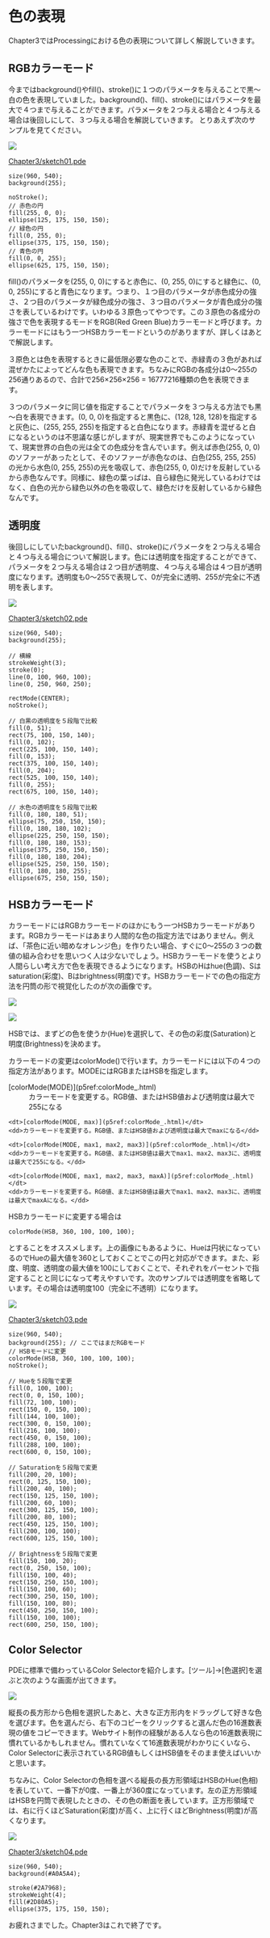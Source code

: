 # 色の表現

Chapter3ではProcessingにおける色の表現について詳しく解説していきます。

## RGBカラーモード

今まではbackground()やfill()、stroke()に１つのパラメータを与えることで黒～白の色を表現していました。background()、fill()、stroke()にはパラメータを最大で４つまで与えることができます。パラメータを２つ与える場合と４つ与える場合は後回しにして、３つ与える場合を解説していきます。 とりあえず次のサンプルを見てください。

![](/images/Chapter3/sketch01.jpg)

[Chapter3/sketch01.pde](github:Chapter3/sketch01/sketch01.pde)

```processing
size(960, 540);
background(255);

noStroke();
// 赤色の円
fill(255, 0, 0);
ellipse(125, 175, 150, 150);
// 緑色の円
fill(0, 255, 0);
ellipse(375, 175, 150, 150);
// 青色の円
fill(0, 0, 255);
ellipse(625, 175, 150, 150);
```

fill()のパラメータを(255, 0, 0)にすると赤色に、(0, 255, 0)にすると緑色に、(0, 0, 255)にすると青色になります。つまり、１つ目のパラメータが赤色成分の強さ、２つ目のパラメータが緑色成分の強さ、３つ目のパラメータが青色成分の強さを表しているわけです。いわゆる３原色ってやつです。この３原色の各成分の強さで色を表現するモードをRGB(Red Green Blue)カラーモードと呼びます。カラーモードにはもう一つHSBカラーモードというのがありますが、詳しくはあとで解説します。

３原色とは色を表現するときに最低限必要な色のことで、赤緑青の３色があれば混ぜかたによってどんな色も表現できます。ちなみにRGBの各成分は0～255の256通りあるので、合計で256×256×256 = 16777216種類の色を表現できます。

３つのパラメータに同じ値を指定することでパラメータを３つ与える方法でも黒～白を表現できます。(0, 0, 0)を指定すると黒色に、(128, 128, 128)を指定すると灰色に、(255, 255, 255)を指定すると白色になります。赤緑青を混ぜると白になるというのは不思議な感じがしますが、現実世界でもこのようになっていて、現実世界の白色の光は全ての色成分を含んでいます。例えば赤色(255, 0, 0)のソファーがあったとして、そのソファーが赤色なのは、白色(255, 255, 255)の光から水色(0, 255, 255)の光を吸収して、赤色(255, 0, 0)だけを反射しているから赤色なんです。同様に、緑色の葉っぱは、自ら緑色に発光しているわけではなく、白色の光から緑色以外の色を吸収して、緑色だけを反射しているから緑色なんです。

## 透明度

後回しにしていたbackground()、fill()、stroke()にパラメータを２つ与える場合と４つ与える場合について解説します。色には透明度を指定することができて、パラメータを２つ与える場合は２つ目が透明度、４つ与える場合は４つ目が透明度になります。透明度も0～255で表現して、0が完全に透明、255が完全に不透明を表します。

![](/images/Chapter3/sketch02.jpg)

[Chapter3/sketch02.pde](github:Chapter3/sketch02/sketch02.pde)

```processing
size(960, 540);
background(255);

// 横線
strokeWeight(3);
stroke(0);
line(0, 100, 960, 100);
line(0, 250, 960, 250);

rectMode(CENTER);
noStroke();

// 白黒の透明度を５段階で比較
fill(0, 51);
rect(75, 100, 150, 140);
fill(0, 102);
rect(225, 100, 150, 140);
fill(0, 153);
rect(375, 100, 150, 140);
fill(0, 204);
rect(525, 100, 150, 140);
fill(0, 255);
rect(675, 100, 150, 140);

// 水色の透明度を５段階で比較
fill(0, 180, 180, 51);
ellipse(75, 250, 150, 150);
fill(0, 180, 180, 102);
ellipse(225, 250, 150, 150);
fill(0, 180, 180, 153);
ellipse(375, 250, 150, 150);
fill(0, 180, 180, 204);
ellipse(525, 250, 150, 150);
fill(0, 180, 180, 255);
ellipse(675, 250, 150, 150);
```

## HSBカラーモード

カラーモードにはRGBカラーモードのほかにもう一つHSBカラーモードがあります。RGBカラーモードはあまり人間的な色の指定方法ではありません。例えば、「茶色に近い暗めなオレンジ色」を作りたい場合、すぐに0～255の３つの数値の組み合わせを思いつく人は少ないでしょう。HSBカラーモードを使うとより人間らしい考え方で色を表現できるようになります。HSBのHはhue(色調)、Sはsaturation(彩度)、Bはbrightness(明度)です。HSBカラーモードでの色の指定方法を円筒の形で視覚化したのが次の画像です。

![](/images/Chapter3/HSB1.jpg)

![](/images/Chapter3/HSB2.jpg)

HSBでは、まずどの色を使うか(Hue)を選択して、その色の彩度(Saturation)と明度(Brightness)を決めます。

カラーモードの変更はcolorMode()で行います。カラーモードには以下の４つの指定方法があります。MODEにはRGBまたはHSBを指定します。

<dl class="func-list">
    <dt>[colorMode(MODE)](p5ref:colorMode_.html)</dt>
    <dd>カラーモードを変更する。RGB値、またはHSB値および透明度は最大で255になる</dd>
    
    <dt>[colorMode(MODE, max)](p5ref:colorMode_.html)</dt>
    <dd>カラーモードを変更する。RGB値、またはHSB値および透明度は最大でmaxになる</dd>
    
    <dt>[colorMode(MODE, max1, max2, max3)](p5ref:colorMode_.html)</dt>
    <dd>カラーモードを変更する。RGB値、またはHSB値は最大でmax1、max2、max3に、透明度は最大で255になる。</dd>
    
    <dt>[colorMode(MODE, max1, max2, max3, maxA)](p5ref:colorMode_.html)</dt>
    <dd>カラーモードを変更する。RGB値、またはHSB値は最大でmax1、max2、max3に、透明度は最大でmaxAになる。</dd>
</dl>

HSBカラーモードに変更する場合は

`colorMode(HSB, 360, 100, 100, 100);`

とすることをオススメします。上の画像にもあるように、Hueは円状になっているのでHueの最大値を360としておくことでこの円と対応ができます。また、彩度、明度、透明度の最大値を100にしておくことで、それぞれをパーセントで指定することと同じになって考えやすいです。次のサンプルでは透明度を省略しています。その場合は透明度100（完全に不透明）になります。

![](/images/Chapter3/sketch03.jpg)

[Chapter3/sketch03.pde](github:Chapter3/sketch03/sketch03.pde)

```processing
size(960, 540);
background(255); // ここではまだRGBモード
// HSBモードに変更
colorMode(HSB, 360, 100, 100, 100);
noStroke();

// Hueを５段階で変更
fill(0, 100, 100);
rect(0, 0, 150, 100);
fill(72, 100, 100);
rect(150, 0, 150, 100);
fill(144, 100, 100);
rect(300, 0, 150, 100);
fill(216, 100, 100);
rect(450, 0, 150, 100);
fill(288, 100, 100);
rect(600, 0, 150, 100);

// Saturationを５段階で変更
fill(200, 20, 100);
rect(0, 125, 150, 100);
fill(200, 40, 100);
rect(150, 125, 150, 100);
fill(200, 60, 100);
rect(300, 125, 150, 100);
fill(200, 80, 100);
rect(450, 125, 150, 100);
fill(200, 100, 100);
rect(600, 125, 150, 100);

// Brightnessを５段階で変更
fill(150, 100, 20);
rect(0, 250, 150, 100);
fill(150, 100, 40);
rect(150, 250, 150, 100);
fill(150, 100, 60);
rect(300, 250, 150, 100);
fill(150, 100, 80);
rect(450, 250, 150, 100);
fill(150, 100, 100);
rect(600, 250, 150, 100);
```

## Color Selector

PDEに標準で備わっているColor Selectorを紹介します。[ツール]→[色選択]を選ぶと次のような画面が出てきます。

![](/images/Chapter3/ColorSelector.jpg)

縦長の長方形から色相を選択したあと、大きな正方形内をドラッグして好きな色を選びます。色を選んだら、右下のコピーをクリックすると選んだ色の16進数表現の値をコピーできます。Webサイト制作の経験がある人なら色の16進数表現に慣れているかもしれません。慣れていなくて16進数表現がわかりにくいなら、Color Selectorに表示されているRGB値もしくはHSB値をそのまま使えばいいかと思います。

ちなみに、Color Selectorの色相を選べる縦長の長方形領域はHSBのHue(色相)を表していて、一番下が0度、一番上が360度になっています。左の正方形領域はHSBを円筒で表現したときの、その色の断面を表しています。正方形領域では、右に行くほどSaturation(彩度)が高く、上に行くほどBrightness(明度)が高くなります。

![](/images/Chapter3/sketch04.jpg)

[Chapter3/sketch04.pde](github:Chapter3/sketch04/sketch04.pde)

```processing
size(960, 540);
background(#A0A5A4);

stroke(#2A7968);
strokeWeight(4);
fill(#2D80A5);
ellipse(375, 175, 150, 150);
```

お疲れさまでした。Chapter3はこれで終了です。
